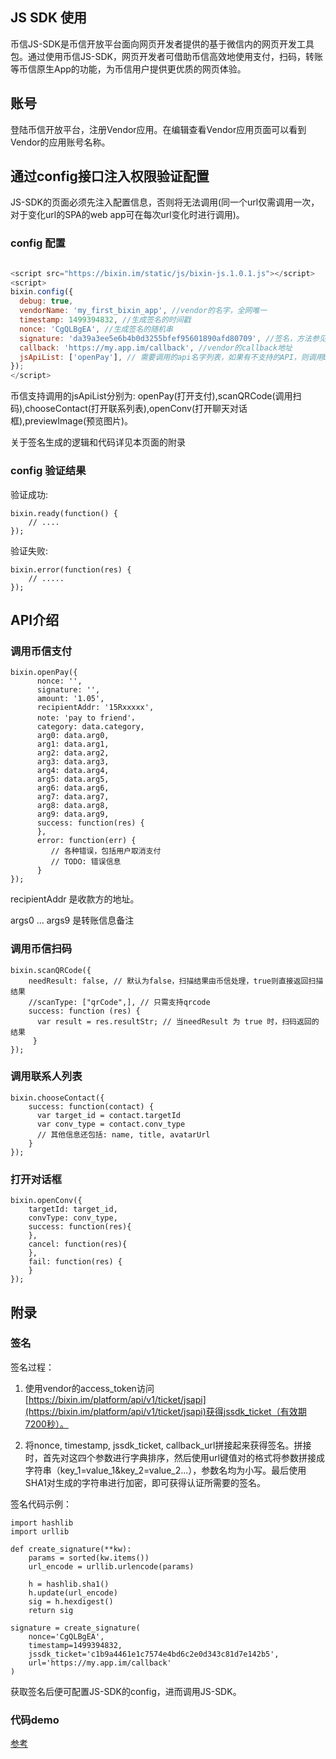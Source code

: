 ## JS SDK 使用
币信JS-SDK是币信开放平台面向网页开发者提供的基于微信内的网页开发工具包。通过使用币信JS-SDK，网页开发者可借助币信高效地使用支付，扫码，转账等币信原生App的功能，为币信用户提供更优质的网页体验。

## 账号
登陆币信开放平台，注册Vendor应用。在编辑查看Vendor应用页面可以看到Vendor的应用账号名称。

## 通过config接口注入权限验证配置
JS-SDK的页面必须先注入配置信息，否则将无法调用(同一个url仅需调用一次，对于变化url的SPA的web app可在每次url变化时进行调用)。

### config 配置

``` js

<script src="https://bixin.im/static/js/bixin-js.1.0.1.js"></script>
<script>
bixin.config({
  debug: true,
  vendorName: 'my_first_bixin_app', //vendor的名字，全网唯一
  timestamp: 1499394832, //生成签名的时间戳
  nonce: 'CgQLBgEA', //生成签名的随机串
  signature: 'da39a3ee5e6b4b0d3255bfef95601890afd80709', //签名，方法参见附录
  callback: 'https://my.app.im/callback', //vendor的callback地址
  jsApiList: ['openPay'], // 需要调用的api名字列表，如果有不支持的API，则调用bixin.error();
});
</script>

```

币信支持调用的jsApiList分别为: openPay(打开支付),scanQRCode(调用扫码),chooseContact(打开联系列表),openConv(打开聊天对话框),previewImage(预览图片)。

关于签名生成的逻辑和代码详见本页面的附录

### config 验证结果

验证成功:

```
bixin.ready(function() {
    // ....
});
```

验证失败:

```
bixin.error(function(res) {
    // .....
});
```

## API介绍

### 调用币信支付

```
bixin.openPay({
      nonce: '',
      signature: '',
      amount: '1.05',
      recipientAddr: '15Rxxxxx',
      note: 'pay to friend'，
      category: data.category,
      arg0: data.arg0,
      arg1: data.arg1,
      arg2: data.arg2,
      arg3: data.arg3,
      arg4: data.arg4,
      arg5: data.arg5,
      arg6: data.arg6,
      arg7: data.arg7,
      arg8: data.arg8,
      arg9: data.arg9,
      success: function(res) {
      },
      error: function(err) {
         // 各种错误，包括用户取消支付
         // TODO: 错误信息
      }
});
```
recipientAddr 是收款方的地址。

args0 ... args9 是转账信息备注

### 调用币信扫码

```
bixin.scanQRCode({
    needResult: false, // 默认为false，扫描结果由币信处理，true则直接返回扫描结果
    //scanType: ["qrCode",], // 只需支持qrcode
    success: function (res) {
      var result = res.resultStr; // 当needResult 为 true 时，扫码返回的结果
     }
});
```

### 调用联系人列表

```
bixin.chooseContact({
    success: function(contact) {
      var target_id = contact.targetId
      var conv_type = contact.conv_type
      // 其他信息还包括: name, title, avatarUrl
    }
});
```
### 打开对话框

```
bixin.openConv({
    targetId: target_id,
    convType: conv_type,
    success: function(res){
    },
    cancel: function(res){
    },
    fail: function(res) {
    }
});

```

## 附录

### 签名

签名过程：

1. 使用vendor的access_token访问[https://bixin.im/platform/api/v1/ticket/jsapi](https://bixin.im/platform/api/v1/ticket/jsapi)获得jssdk_ticket（有效期7200秒）。

2. 将nonce, timestamp, jssdk_ticket, callback_url拼接起来获得签名。拼接时，首先对这四个参数进行字典排序，然后使用url键值对的格式将参数拼接成字符串（key_1=value_1&key_2=value_2...），参数名均为小写。最后使用SHA1对生成的字符串进行加密，即可获得认证所需要的签名。

签名代码示例：

```
import hashlib
import urllib

def create_signature(**kw):
    params = sorted(kw.items())
    url_encode = urllib.urlencode(params)

    h = hashlib.sha1()
    h.update(url_encode)
    sig = h.hexdigest()
    return sig

signature = create_signature(
    nonce='CgQLBgEA',
    timestamp=1499394832,
    jssdk_ticket='c1b9a4461e1c7574e4bd6c2e0d343c81d7e142b5',
    url='https://my.app.im/callback'
)
```

获取签名后便可配置JS-SDK的config，进而调用JS-SDK。

### 代码demo

[参考](../openplatform/servicer/static/js)

